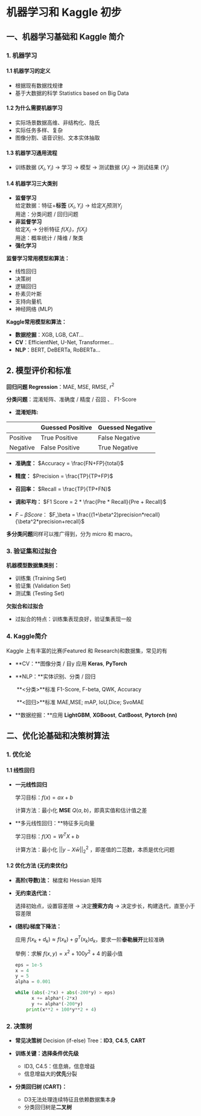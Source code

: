 # 机器学习和 Kaggle 初步

## 一、机器学习基础和 Kaggle 简介

### 1. 机器学习

#### 1.1 机器学习的定义
* 根据现有数据找规律    
* 基于大数据的科学 Statistics based on Big Data

#### 1.2 为什么需要机器学习
* 实际场景数据高维、非结构化、隐氏  
* 实际任务多样、复杂   
* 图像分割、语音识别、文本实体抽取

#### 1.3 机器学习通用流程  

* 训练数据 ($X_i,Y_i$) -> 学习 -> 模型 -> 测试数据 ($X_j$) -> 测试结果 ($Y_j$)

#### 1.4 机器学习三大类别
* **监督学习**    
  给定数据：特征+**标签** ($X_i,Y_i$) -> 给定$X_j$预测$Y_j$     
  用途：分类问题 / 回归问题   
* **非监督学习**    
  给定$X_i$ -> 分析特征 $f(X_i)$，$f(X_j)$  
  用途：概率统计 / 降维 / 聚类  
* **强化学习**   

**监督学习常用模型和算法：**

* 线性回归
* 决策树
* 逻辑回归
* 朴素贝叶斯
* 支持向量机
* 神经网络 (MLP)

**Kaggle常用模型和算法：**

* **数据挖掘**：XGB, LGB, CAT...
* **CV**：EfficientNet, U-Net, Transformer...
* **NLP**：BERT, DeBERTa, RoBERTa...

## 2. 模型评价和标准

**回归问题 Regression**：MAE, MSE, RMSE, $r^2$

**分类问题**：混淆矩阵、准确度 / 精度 / 召回 、 F1-Score

* **混淆矩阵:**

|      		|Guessed Positive|Guessed Negative|
| --------| ---------------|----------------|
|Positive |True Positive	 |False Negative	|
|Negative |False Positive  |True  Negative  |

* **准确度：** $Accuracy = \frac{FN+FP}{total}$

* **精度：** $Precision = \frac{TP}{TP+FP}$

* **召回率：** $Recall = \frac{TP}{TP+FN}$

* **调和平均：** $F1 Score = 2 * \frac{Pre * Recall}{Pre + Recall}$

* $F-\beta Score$： $F_\beta = \frac{(1+\beta^2)precision*recall}{\beta^2*precision+recall}$

**多分类问题**同样可以推广得到，分为 micro 和 macro。

### 3. 验证集和过拟合

**机器模型数据集类别：**

* 训练集 (Training Set)
* 验证集 (Validation Set)
* 测试集 (Testing Set)

**欠拟合和过拟合**

* 过拟合的特点：训练集表现良好，验证集表现一般

### 4. Kaggle简介

Kaggle 上有丰富的比赛(Featured 和 Research)和数据集，常见的有

* **CV：**图像分类 / 目y		应用 **Keras**, **PyTorch**

* **NLP：**实体识别、分类 / 回归

  ​		**<分类>**标准 F1-Score, F-beta, QWK, Accuracy

  ​		**<回归>**标准 MAE,MSE; mAP, loU,Dice; SvoMAE

* **数据挖掘：**应用 **LightGBM**, **XGBoost**, **CatBoost**, **Pytorch (nn)**

  

## 二、优化论基础和决策树算法

### 1. 优化论

#### 1.1 线性回归

* **一元线性回归**

  学习目标：$f(x) = ax + b$

  计算方法：最小化 **MSE** $Q(a, b)$，即真实值和估计值之差

* **多元线性回归：**特征多元向量

  学习目标：$f(X) = W^T X +b$

  计算方法：最小化 $||y-X\bar{w}||_2^2$ ，即差值的二范数，本质是优化问题

#### 1.2 优化方法 (无约束优化)

* **高阶(导数)法：** 梯度和 Hessian 矩阵

* **无约束迭代法：**

  选择初始点，设置容差限 -> 决定**搜索方向** -> 决定步长，构建迭代，直至小于容差限

* **(随机)梯度下降法：** 

  应用 $f(x_k+d_k) \approx f(x_k) +g^T(x_k)d_k$，要求一阶**泰勒展开**比较准确

  举例：求解 $f(x, y) = x^2 +100y^2 +4$ 的最小值

  ```python
  eps = 1e-5
  x = 4
  y = 5
  alpha = 0.001
  
  while (abs(-2*x) + abs(-200*y) > eps)
  		x += alpha*(-2*x)
    	y += alpha*(-200*y)
      print(x**2 + 100*y**2 + 4)
  ```

### 2. 决策树 

* **常见决策树** Decision (if-else) Tree：**ID3**, **C4.5**, **CART**

* **训练关键：**选择条件**优先级**
  * ID3, C4.5：信息熵，信息增益
  * 信息增益大的**优先**分裂
* **分类回归树 (CART)：**
  * D3无法处理连续特征且依赖数据集本身
  * 分类回归树是**二叉树**

